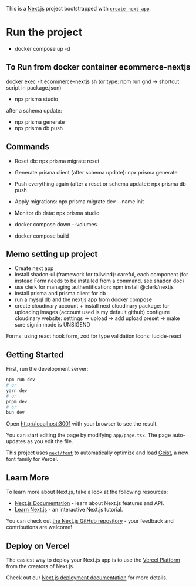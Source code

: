 This is a [Next.js](https://nextjs.org) project bootstrapped with [`create-next-app`](https://nextjs.org/docs/app/api-reference/cli/create-next-app).

# Run the project
- docker compose up -d

## To Run from docker container ecommerce-nextjs
docker exec -it ecommerce-nextjs sh (or type: npm run gnd -> shortcut script in package.json)
- npx prisma studio

after a schema update:
- npx prisma generate
- npx prisma db push

## Commands
- Reset db: npx prisma migrate reset
- Generate prisma client (after schema update): npx prisma generate
- Push everything again (after a reset or schema update): npx prisma db push
- Apply migrations: npx prisma migrate dev --name init
- Monitor db data: npx prisma studio

- docker compose down --volumes
- docker compose build

## Memo setting up project
- Create next app
- install shadcn-ui (framework for tailwind): careful, each component (for instead Form needs to be installed from a command, see shadcn doc)
- use clerk for managing authentification: npm install @clerk/nextjs
- install prisma and prisma client for db
- run a mysql db and the nextjs app from docker compose
- create cloudinary account + install next cloudinary package: for uploading images (account used is my default github)
configure cloudinary website: settings -> upload -> add upload preset -> make sure signin mode is UNSIGEND

Forms: using react hook form, zod for type validation
Icons: lucide-react

## Getting Started
First, run the development server:

```bash
npm run dev
# or
yarn dev
# or
pnpm dev
# or
bun dev
```

Open [http://localhost:3001](http://localhost:3001) with your browser to see the result.

You can start editing the page by modifying `app/page.tsx`. The page auto-updates as you edit the file.

This project uses [`next/font`](https://nextjs.org/docs/app/building-your-application/optimizing/fonts) to automatically optimize and load [Geist](https://vercel.com/font), a new font family for Vercel.

## Learn More

To learn more about Next.js, take a look at the following resources:

- [Next.js Documentation](https://nextjs.org/docs) - learn about Next.js features and API.
- [Learn Next.js](https://nextjs.org/learn) - an interactive Next.js tutorial.

You can check out [the Next.js GitHub repository](https://github.com/vercel/next.js) - your feedback and contributions are welcome!

## Deploy on Vercel

The easiest way to deploy your Next.js app is to use the [Vercel Platform](https://vercel.com/new?utm_medium=default-template&filter=next.js&utm_source=create-next-app&utm_campaign=create-next-app-readme) from the creators of Next.js.

Check out our [Next.js deployment documentation](https://nextjs.org/docs/app/building-your-application/deploying) for more details.
